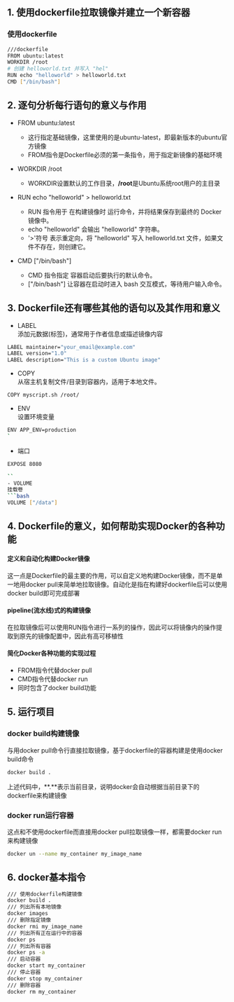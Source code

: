 ## 1. 使用dockerfile拉取镜像并建立一个新容器
### 使用dockerfile
```bash
///dockerfile
FROM ubuntu:latest
WORKDIR /root
# 创建 helloworld.txt 并写入 "hel"
RUN echo "helloworld" > helloworld.txt
CMD ["/bin/bash"]
```
## 2. 逐句分析每行语句的意义与作用
- FROM ubuntu:latest  
    - 这行指定基础镜像，这里使用的是ubuntu-latest，即最新版本的ubuntu官方镜像
    - FROM指令是Dockerfile必须的第一条指令，用于指定新镜像的基础环境
    
- WORKDIR /root
    - WORKDIR设置默认的工作目录，**/root**是Ubuntu系统root用户的主目录

- RUN echo "helloworld" > helloworld.txt
    - RUN 指令用于 在构建镜像时 运行命令，并将结果保存到最终的 Docker 镜像中。
    - echo "helloworld" 会输出 "helloworld" 字符串。
    - '>'符号 表示重定向，将 "helloworld" 写入 helloworld.txt 文件，如果文件不存在，则创建它。

- CMD ["/bin/bash"]
    - CMD 指令指定 容器启动后要执行的默认命令。
    - ["/bin/bash"] 让容器在启动时进入 bash 交互模式，等待用户输入命令。


## 3. Dockerfile还有哪些其他的语句以及其作用和意义
- LABEL  
添加元数据(标签)，通常用于作者信息或描述镜像内容
```bash
LABEL maintainer="your_email@example.com"
LABEL version="1.0"
LABEL description="This is a custom Ubuntu image"

```

- COPY  
从宿主机复制文件/目录到容器内，适用于本地文件。
```bash
COPY myscript.sh /root/

```
- ENV  
设置环境变量
```bash
ENV APP_ENV=production
`
```
- 端口
```bash
EXPOSE 8080

``
- VOLUME  
挂载卷
```bash
VOLUME ["/data"]

```

## 4. Dockerfile的意义，如何帮助实现Docker的各种功能
#### 定义和自动化构建Docker镜像
这一点是Dockerfile的最主要的作用，可以自定义地构建Docker镜像，而不是单一地用docker pull来简单地拉取镜像。自动化是指在构建好dockerfile后可以使用docker build即可完成部署
#### pipeline(流水线)式的构建镜像  
在拉取镜像后可以使用RUN指令进行一系列的操作，因此可以将镜像内的操作提取到原先的镜像配置中，因此有高可移植性
#### 简化Docker各种功能的实现过程
- FROM指令代替docker pull
- CMD指令代替docker run
- 同时包含了docker build功能

## 5. 运行项目
### docker build构建镜像
与用docker pull命令行直接拉取镜像，基于dockerfile的容器构建是使用docker build命令
```bash
docker build .
```
上述代码中，**.**表示当前目录，说明docker会自动根据当前目录下的dockerfile来构建镜像
### docker run运行容器
这点和不使用dockerfile而直接用docker pull拉取镜像一样，都需要docker run来构建镜像
```bash
docker un --name my_container my_image_name
```

## 6. docker基本指令
```bash
/// 使用dockerfile构建镜像
docker build .
/// 列出所有本地镜像 
docker images
/// 删除指定镜像
docker rmi my_image_name
/// 列出所有正在运行中的容器
docker ps
/// 列出所有容器
docker ps -a
/// 启动容器
docker start my_container
/// 停止容器
docker stop my_container
/// 删除容器
docker rm my_container
```
